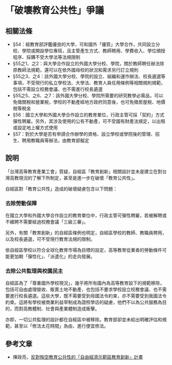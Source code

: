 # 「破壞教育公共性」爭議

## 相關法條

* §54：經教育部評鑑優良的大學，可和國外「優質」大學合作，共同設立分校、學院或開設學位專班，且主管產生方式、教師聘用、學費收入、學位頒授程序、採購不受大學法等法規限制
* §55之1、之2：與大學合作設立的外國大學分校、學院，關於教師聘任辦法除原教師法規範，還可以在依外國母校的狀況和需求另行訂立規則
* §55之3、之4：該外國大學分校、學院的設立、組織和運作辦法、校長遴選等事項，不受現行的私立學校法、大學法、教育人員任用條例等相關規則規範，包括不需設立校務會議、也不需進行校長遴選
* §55之5、之6、之7：該外國大學分校、學院所需要的研究教學必需品，可以免徵關稅和營業稅，學校的不動產經地方政府同意後，也可免徵房屋稅、地價稅等稅金
* §56：國立大學和外國大學合作設立的教育單位，行政主管可採「契約」方式彈性聘雇。另外，其涉及使用的公有不動產，可不受國有財產法規定，以出租或設定地上權方式使用
* §57：對於大學是否有申請合作辦學的資格、設立學校或學院後的管理、招生、聘用教職員等辦法，由教育部擬定

## 說明

「台灣高等教育產業工會」質疑，自經區「教育創新」相關設計並未是建立在對台灣高教現況的了解下所制定，甚至是進一步在破壞「教育公共性」。

自經區對「教育公共性」造成的破壞疑慮包含以下問題：

### 去除勞動保障

在國立大學和外國大學合作設立的教育單位中，行政主管可彈性聘雇，若被解聘或不續聘不需要經過校務會議「三級三審」。

另外，有關「教育創新」的自經區條例也明定，自經區學校的教師、教職員聘用，以及校長遴選，可不受現行教育法規的限制。

依自經區學校以符合全球化教育市場為目標的設定，高等教育從業者的勞動條件可能更加朝「彈性化」、「派遣化」的走向發展。

### 去除公共監理與校園民主

自經區為了「尊重國外學校現況」，幾乎將所有國內為高等教育設下的規範移除，包括可自由處理營收、販賣土地不動產，也包括不要求學校設立校務會議、也不需要進行校長遴選。這些大學，既不需要受到母國法令約束，亦不需要受到我國法令約束。這將有學校被商業利益宰制成為證照學店的疑慮，他們不以為公共服務為目的，而對高教體制、社會與產業體制造成衝擊。

亦即，一切公共監理的設計都在自經區中被移除。教育部卻並未給出明確評估和規範，甚至以「修法太花時間」為由，進行便宜修法。

## 參考文章

* 陳政亮，[反對掏空教育公共性的「自由經濟示範區教育創新」計畫](http://www.theunion.org.tw/news/334)